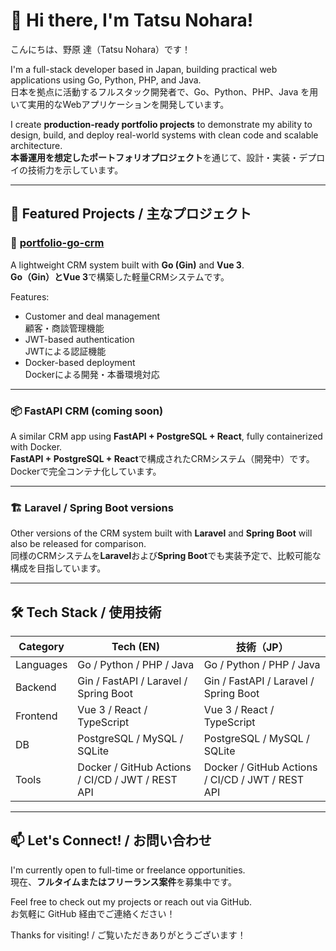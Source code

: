 # 👋 Hi there, I'm Tatsu Nohara!
こんにちは、野原 達（Tatsu Nohara）です！

I'm a full-stack developer based in Japan, building practical web applications using Go, Python, PHP, and Java.  
日本を拠点に活動するフルスタック開発者で、Go、Python、PHP、Java を用いて実用的なWebアプリケーションを開発しています。

I create **production-ready portfolio projects** to demonstrate my ability to design, build, and deploy real-world systems with clean code and scalable architecture.  
**本番運用を想定したポートフォリオプロジェクト**を通じて、設計・実装・デプロイの技術力を示しています。

---

## 🚀 Featured Projects / 主なプロジェクト

### 🧩 [portfolio-go-crm](https://github.com/tnohara48/portfolio-go-crm)
A lightweight CRM system built with **Go (Gin)** and **Vue 3**.  
**Go（Gin）**と**Vue 3**で構築した軽量CRMシステムです。

Features:
- Customer and deal management  
  顧客・商談管理機能
- JWT-based authentication  
  JWTによる認証機能
- Docker-based deployment  
  Dockerによる開発・本番環境対応

---

### 📦 FastAPI CRM (coming soon)
A similar CRM app using **FastAPI + PostgreSQL + React**, fully containerized with Docker.  
**FastAPI + PostgreSQL + React**で構成されたCRMシステム（開発中）です。Dockerで完全コンテナ化しています。

---

### 🏗 Laravel / Spring Boot versions
Other versions of the CRM system built with **Laravel** and **Spring Boot** will also be released for comparison.  
同様のCRMシステムを**Laravel**および**Spring Boot**でも実装予定で、比較可能な構成を目指しています。

---

## 🛠 Tech Stack / 使用技術

| Category | Tech (EN) | 技術（JP） |
|---------|-----------|------------|
| Languages | Go / Python / PHP / Java | Go / Python / PHP / Java |
| Backend  | Gin / FastAPI / Laravel / Spring Boot | Gin / FastAPI / Laravel / Spring Boot |
| Frontend | Vue 3 / React / TypeScript | Vue 3 / React / TypeScript |
| DB       | PostgreSQL / MySQL / SQLite | PostgreSQL / MySQL / SQLite |
| Tools    | Docker / GitHub Actions / CI/CD / JWT / REST API | Docker / GitHub Actions / CI/CD / JWT / REST API |

---

## 📫 Let's Connect! / お問い合わせ

I'm currently open to full-time or freelance opportunities.  
現在、**フルタイムまたはフリーランス案件**を募集中です。

Feel free to check out my projects or reach out via GitHub.  
お気軽に GitHub 経由でご連絡ください！

Thanks for visiting! / ご覧いただきありがとうございます！
